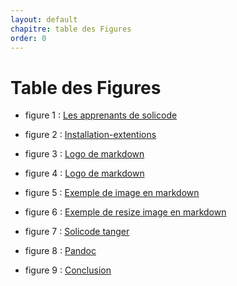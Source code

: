 ```yaml
---
layout: default
chapitre: table des Figures
order: 0
---
```


# Table des Figures


- figure 1 : [Les apprenants de solicode](#introduction)
- figure 2 : [Installation-extentions](#installation-extentions)

- figure 3 : [Logo de markdown](#exposé-markdown)
  
- figure 4 : [Logo de markdown](#rappel-markdown)
- figure 5 : [Exemple de image en markdown](#images)
- figure 6 : [Exemple de resize image en markdown](#images)
- figure 7 : [Solicode tanger](#présentation-de-solicode-en-markdown)
- figure 8 : [Pandoc](#outil-de-convertion-md-en-html)
- figure 9 : [Conclusion](#conclusion)



<!-- new slide -->







